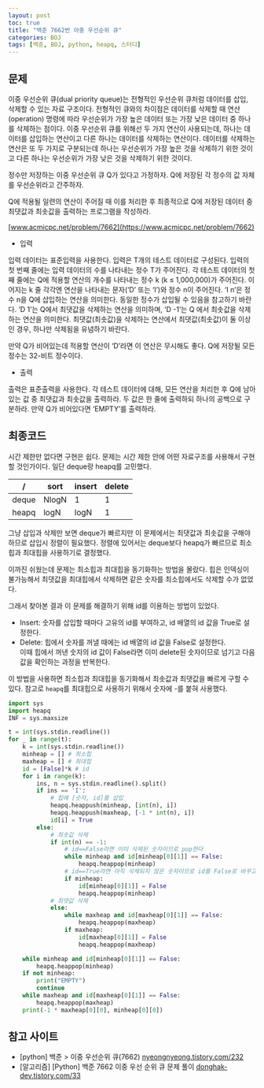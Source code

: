 ```yaml
---
layout: post
toc: true
title: "백준 7662번 아중 우선순위 큐"
categories: BOJ
tags: [백준, BOJ, python, heapq, 스터디]
---
```


## 문제
이중 우선순위 큐(dual priority queue)는 전형적인 우선순위 큐처럼 데이터를 삽입, 삭제할 수 있는 자료 구조이다. 전형적인 큐와의 차이점은 데이터를 삭제할 때 연산(operation) 명령에 따라 우선순위가 가장 높은 데이터 또는 가장 낮은 데이터 중 하나를 삭제하는 점이다. 이중 우선순위 큐를 위해선 두 가지 연산이 사용되는데, 하나는 데이터를 삽입하는 연산이고 다른 하나는 데이터를 삭제하는 연산이다. 데이터를 삭제하는 연산은 또 두 가지로 구분되는데 하나는 우선순위가 가장 높은 것을 삭제하기 위한 것이고 다른 하나는 우선순위가 가장 낮은 것을 삭제하기 위한 것이다.

정수만 저장하는 이중 우선순위 큐 Q가 있다고 가정하자. Q에 저장된 각 정수의 값 자체를 우선순위라고 간주하자.

Q에 적용될 일련의 연산이 주어질 때 이를 처리한 후 최종적으로 Q에 저장된 데이터 중 최댓값과 최솟값을 출력하는 프로그램을 작성하라.

[www.acmicpc.net/problem/7662](https://www.acmicpc.net/problem/7662)

* 입력

입력 데이터는 표준입력을 사용한다. 입력은 T개의 테스트 데이터로 구성된다. 입력의 첫 번째 줄에는 입력 데이터의 수를 나타내는 정수 T가 주어진다. 각 테스트 데이터의 첫째 줄에는 Q에 적용할 연산의 개수를 나타내는 정수 k (k ≤ 1,000,000)가 주어진다. 이어지는 k 줄 각각엔 연산을 나타내는 문자(‘D’ 또는 ‘I’)와 정수 n이 주어진다. ‘I n’은 정수 n을 Q에 삽입하는 연산을 의미한다. 동일한 정수가 삽입될 수 있음을 참고하기 바란다. ‘D 1’는 Q에서 최댓값을 삭제하는 연산을 의미하며, ‘D -1’는 Q 에서 최솟값을 삭제하는 연산을 의미한다. 최댓값(최솟값)을 삭제하는 연산에서 최댓값(최솟값)이 둘 이상인 경우, 하나만 삭제됨을 유념하기 바란다.

만약 Q가 비어있는데 적용할 연산이 ‘D’라면 이 연산은 무시해도 좋다. Q에 저장될 모든 정수는 32-비트 정수이다.

* 출력

출력은 표준출력을 사용한다. 각 테스트 데이터에 대해, 모든 연산을 처리한 후 Q에 남아 있는 값 중 최댓값과 최솟값을 출력하라. 두 값은 한 줄에 출력하되 하나의 공백으로 구분하라. 만약 Q가 비어있다면 ‘EMPTY’를 출력하라.


## 최종코드

시간 제한만 없다면 구현은 쉽다. 문제는 시간 제한 안에 어떤 자료구조를 사용해서 구현할 것인가이다. 일단 deque랑 heapq를 고민했다.

/|sort|insert|delete
--|--|--|--
deque|NlogN|1|1
heapq|logN|logN|1

그냥 삽입과 삭제만 보면 deque가 빠르지만 이 문제에서는 최댓값과 최솟값을 구해야하므로 삽입시 정렬이 필요했다. 정렬에 있어서는 deque보다 heapq가 빠르므로 최소힙과 최대힙을 사용하기로 결정했다.

이까진 쉬웠는데 문제는 최소힙과 최대힙을 동기화하는 방법을 몰랐다. 힙은 인덱싱이 불가능해서 최댓값을 최대힙에서 삭제하면 같은 숫자를 최소힙에서도 삭제할 수가 없었다.

그래서 찾아본 결과 이 문제를 해결하기 위해 id를 이용하는 방법이 있었다.

- Insert: 숫자를 삽입할 때마다 고유의 id를 부여하고, id 배열의 id 값을 True로 설정한다.
- Delete: 힙에서 숫자를 꺼낼 때에는 id 배열의 id 값을 False로 설정한다.  
이때 힙에서 꺼낸 숫자의 id 값이 False라면 이미 delete된 숫자이므로 넘기고 다음 값을 확인하는 과정을 반복한다.

이 방법을 사용하면 최소힙과 최대힙을 동기화해서 최솟값과 최댓값을 빠르게 구할 수 있다. 참고로 `heapq`를 최대힙으로 사용하기 위해서 숫자에 -를 붙혀 사용했다.

```python
import sys
import heapq
INF = sys.maxsize

t = int(sys.stdin.readline())
for _ in range(t):
    k = int(sys.stdin.readline())
    minheap = [] # 최소힙
    maxheap = [] # 최대힙
    id = [False]*k # id
    for i in range(k):
        ins, n = sys.stdin.readline().split()
        if ins == 'I':
            # 힙에 [숫자, id]를 삽입
            heapq.heappush(minheap, [int(n), i])
            heapq.heappush(maxheap, [-1 * int(n), i])
            id[i] = True
        else:
            # 최솟값 삭제
            if int(n) == -1:
                # id==False라면 이미 삭제된 숫자이므로 pop한다
                while minheap and id[minheap[0][1]] == False:
                    heapq.heappop(minheap)
                # id==True라면 아직 삭제되지 않은 숫자이므로 id를 False로 바꾸고 pop한다
                if minheap:
                    id[minheap[0][1]] = False
                    heapq.heappop(minheap)
            # 최댓값 삭제
            else:
                while maxheap and id[maxheap[0][1]] == False:
                    heapq.heappop(maxheap)
                if maxheap:
                    id[maxheap[0][1]] = False
                    heapq.heappop(maxheap)

    while minheap and id[minheap[0][1]] == False:
        heapq.heappop(minheap)
    if not minheap:
        print("EMPTY")
        continue
    while maxheap and id[maxheap[0][1]] == False:
        heapq.heappop(maxheap)
    print(-1 * maxheap[0][0], minheap[0][0])
```


## 참고 사이트

- [python] 백준 > 이중 우선순위 큐(7662) [nyeongnyeong.tistory.com/232](https://nyeongnyeong.tistory.com/232)
- [알고리즘] [Python] 백준 7662 이중 우선 순위 큐 문제 풀이 [donghak-dev.tistory.com/33](https://donghak-dev.tistory.com/33)
